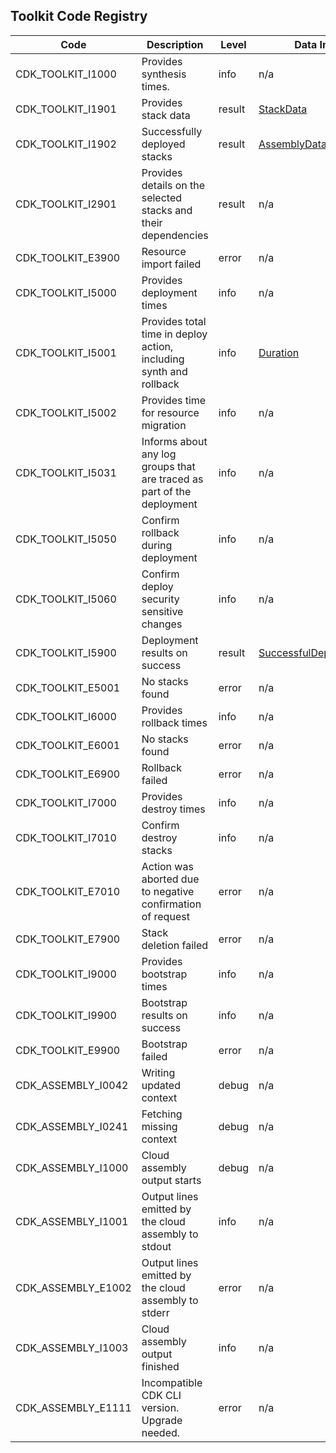 ## Toolkit Code Registry

| Code | Description | Level | Data Interface |
|------|-------------|-------|----------------|
| CDK_TOOLKIT_I1000 | Provides synthesis times. | info | n/a |
| CDK_TOOLKIT_I1901 | Provides stack data | result | [StackData](docs/interfaces/StackData.html) |
| CDK_TOOLKIT_I1902 | Successfully deployed stacks | result | [AssemblyData](docs/interfaces/AssemblyData.html) |
| CDK_TOOLKIT_I2901 | Provides details on the selected stacks and their dependencies | result | n/a |
| CDK_TOOLKIT_E3900 | Resource import failed | error | n/a |
| CDK_TOOLKIT_I5000 | Provides deployment times | info | n/a |
| CDK_TOOLKIT_I5001 | Provides total time in deploy action, including synth and rollback | info | [Duration](docs/interfaces/Duration.html) |
| CDK_TOOLKIT_I5002 | Provides time for resource migration | info | n/a |
| CDK_TOOLKIT_I5031 | Informs about any log groups that are traced as part of the deployment | info | n/a |
| CDK_TOOLKIT_I5050 | Confirm rollback during deployment | info | n/a |
| CDK_TOOLKIT_I5060 | Confirm deploy security sensitive changes | info | n/a |
| CDK_TOOLKIT_I5900 | Deployment results on success | result | [SuccessfulDeployStackResult](docs/interfaces/SuccessfulDeployStackResult.html) |
| CDK_TOOLKIT_E5001 | No stacks found | error | n/a |
| CDK_TOOLKIT_I6000 | Provides rollback times | info | n/a |
| CDK_TOOLKIT_E6001 | No stacks found | error | n/a |
| CDK_TOOLKIT_E6900 | Rollback failed | error | n/a |
| CDK_TOOLKIT_I7000 | Provides destroy times | info | n/a |
| CDK_TOOLKIT_I7010 | Confirm destroy stacks | info | n/a |
| CDK_TOOLKIT_E7010 | Action was aborted due to negative confirmation of request | error | n/a |
| CDK_TOOLKIT_E7900 | Stack deletion failed | error | n/a |
| CDK_TOOLKIT_I9000 | Provides bootstrap times | info | n/a |
| CDK_TOOLKIT_I9900 | Bootstrap results on success | info | n/a |
| CDK_TOOLKIT_E9900 | Bootstrap failed | error | n/a |
| CDK_ASSEMBLY_I0042 | Writing updated context | debug | n/a |
| CDK_ASSEMBLY_I0241 | Fetching missing context | debug | n/a |
| CDK_ASSEMBLY_I1000 | Cloud assembly output starts | debug | n/a |
| CDK_ASSEMBLY_I1001 | Output lines emitted by the cloud assembly to stdout | info | n/a |
| CDK_ASSEMBLY_E1002 | Output lines emitted by the cloud assembly to stderr | error | n/a |
| CDK_ASSEMBLY_I1003 | Cloud assembly output finished | info | n/a |
| CDK_ASSEMBLY_E1111 | Incompatible CDK CLI version. Upgrade needed. | error | n/a |
